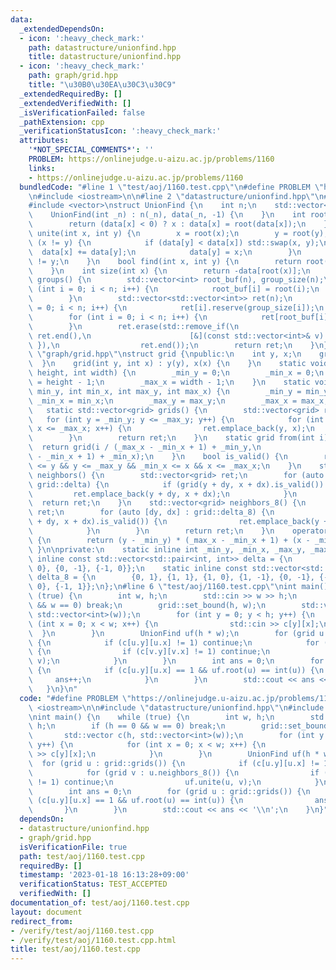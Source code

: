 ```yaml
---
data:
  _extendedDependsOn:
  - icon: ':heavy_check_mark:'
    path: datastructure/unionfind.hpp
    title: datastructure/unionfind.hpp
  - icon: ':heavy_check_mark:'
    path: graph/grid.hpp
    title: "\u30B0\u30EA\u30C3\u30C9"
  _extendedRequiredBy: []
  _extendedVerifiedWith: []
  _isVerificationFailed: false
  _pathExtension: cpp
  _verificationStatusIcon: ':heavy_check_mark:'
  attributes:
    '*NOT_SPECIAL_COMMENTS*': ''
    PROBLEM: https://onlinejudge.u-aizu.ac.jp/problems/1160
    links:
    - https://onlinejudge.u-aizu.ac.jp/problems/1160
  bundledCode: "#line 1 \"test/aoj/1160.test.cpp\"\n#define PROBLEM \"https://onlinejudge.u-aizu.ac.jp/problems/1160\"\
    \n#include <iostream>\n\n#line 2 \"datastructure/unionfind.hpp\"\n#include <algorithm>\n\
    #include <vector>\nstruct UnionFind {\n    int n;\n    std::vector<int> data;\n\
    \    UnionFind(int _n) : n(_n), data(_n, -1) {\n    }\n    int root(int x) {\n\
    \        return (data[x] < 0) ? x : data[x] = root(data[x]);\n    }\n    bool\
    \ unite(int x, int y) {\n        x = root(x);\n        y = root(y);\n        if\
    \ (x != y) {\n            if (data[y] < data[x]) std::swap(x, y);\n          \
    \  data[x] += data[y];\n            data[y] = x;\n        }\n        return x\
    \ != y;\n    }\n    bool find(int x, int y) {\n        return root(x) == root(y);\n\
    \    }\n    int size(int x) {\n        return -data[root(x)];\n    }\n    std::vector<std::vector<int>>\
    \ groups() {\n        std::vector<int> root_buf(n), group_size(n);\n        for\
    \ (int i = 0; i < n; i++) {\n            root_buf[i] = root(i);\n            group_size[root_buf[i]]++;\n\
    \        }\n        std::vector<std::vector<int>> ret(n);\n        for (int i\
    \ = 0; i < n; i++) {\n            ret[i].reserve(group_size[i]);\n        }\n\
    \        for (int i = 0; i < n; i++) {\n            ret[root_buf[i]].push_back(i);\n\
    \        }\n        ret.erase(std::remove_if(\n                      ret.begin(),\
    \ ret.end(),\n                      [&](const std::vector<int>& v) { return v.empty();\
    \ }),\n                  ret.end());\n        return ret;\n    }\n};\n#line 3\
    \ \"graph/grid.hpp\"\nstruct grid {\npublic:\n    int y, x;\n    grid() {\n  \
    \  }\n    grid(int y, int x) : y(y), x(x) {\n    }\n    static void set_bound(int\
    \ height, int width) {\n        _min_y = 0;\n        _min_x = 0;\n        _max_y\
    \ = height - 1;\n        _max_x = width - 1;\n    }\n    static void set_bound(int\
    \ min_y, int min_x, int max_y, int max_x) {\n        _min_y = min_y;\n       \
    \ _min_x = min_x;\n        _max_y = max_y;\n        _max_x = max_x;\n    }\n \
    \   static std::vector<grid> grids() {\n        std::vector<grid> ret;\n     \
    \   for (int y = _min_y; y <= _max_y; y++) {\n            for (int x = _min_x;\
    \ x <= _max_x; x++) {\n                ret.emplace_back(y, x);\n            }\n\
    \        }\n        return ret;\n    }\n    static grid from(int i) {\n      \
    \  return grid(i / (_max_x - _min_x + 1) + _min_y,\n                    i % (_max_x\
    \ - _min_x + 1) + _min_x);\n    }\n    bool is_valid() {\n        return _min_y\
    \ <= y && y <= _max_y && _min_x <= x && x <= _max_x;\n    }\n    std::vector<grid>\
    \ neighbors() {\n        std::vector<grid> ret;\n        for (auto [dy, dx] :\
    \ grid::delta) {\n            if (grid(y + dy, x + dx).is_valid()) {\n       \
    \         ret.emplace_back(y + dy, x + dx);\n            }\n        }\n      \
    \  return ret;\n    }\n    std::vector<grid> neighbors_8() {\n        std::vector<grid>\
    \ ret;\n        for (auto [dy, dx] : grid::delta_8) {\n            if (grid(y\
    \ + dy, x + dx).is_valid()) {\n                ret.emplace_back(y + dy, x + dx);\n\
    \            }\n        }\n        return ret;\n    }\n    operator int() const\
    \ {\n        return (y - _min_y) * (_max_x - _min_x + 1) + (x - _min_x);\n   \
    \ }\n\nprivate:\n    static inline int _min_y, _min_x, _max_y, _max_x;\n    static\
    \ inline const std::vector<std::pair<int, int>> delta = {\n        {0, 1}, {1,\
    \ 0}, {0, -1}, {-1, 0}};\n    static inline const std::vector<std::pair<int, int>>\
    \ delta_8 = {\n        {0, 1}, {1, 1}, {1, 0}, {1, -1}, {0, -1}, {-1, -1}, {-1,\
    \ 0}, {-1, 1}};\n};\n#line 6 \"test/aoj/1160.test.cpp\"\nint main() {\n    while\
    \ (true) {\n        int w, h;\n        std::cin >> w >> h;\n        if (h == 0\
    \ && w == 0) break;\n        grid::set_bound(h, w);\n        std::vector c(h,\
    \ std::vector<int>(w));\n        for (int y = 0; y < h; y++) {\n            for\
    \ (int x = 0; x < w; x++) {\n                std::cin >> c[y][x];\n          \
    \  }\n        }\n        UnionFind uf(h * w);\n        for (grid u : grid::grids())\
    \ {\n            if (c[u.y][u.x] != 1) continue;\n            for (grid v : u.neighbors_8())\
    \ {\n                if (c[v.y][v.x] != 1) continue;\n                uf.unite(u,\
    \ v);\n            }\n        }\n        int ans = 0;\n        for (grid u : grid::grids())\
    \ {\n            if (c[u.y][u.x] == 1 && uf.root(u) == int(u)) {\n           \
    \     ans++;\n            }\n        }\n        std::cout << ans << '\\n';\n \
    \   }\n}\n"
  code: "#define PROBLEM \"https://onlinejudge.u-aizu.ac.jp/problems/1160\"\n#include\
    \ <iostream>\n\n#include \"datastructure/unionfind.hpp\"\n#include \"graph/grid.hpp\"\
    \nint main() {\n    while (true) {\n        int w, h;\n        std::cin >> w >>\
    \ h;\n        if (h == 0 && w == 0) break;\n        grid::set_bound(h, w);\n \
    \       std::vector c(h, std::vector<int>(w));\n        for (int y = 0; y < h;\
    \ y++) {\n            for (int x = 0; x < w; x++) {\n                std::cin\
    \ >> c[y][x];\n            }\n        }\n        UnionFind uf(h * w);\n      \
    \  for (grid u : grid::grids()) {\n            if (c[u.y][u.x] != 1) continue;\n\
    \            for (grid v : u.neighbors_8()) {\n                if (c[v.y][v.x]\
    \ != 1) continue;\n                uf.unite(u, v);\n            }\n        }\n\
    \        int ans = 0;\n        for (grid u : grid::grids()) {\n            if\
    \ (c[u.y][u.x] == 1 && uf.root(u) == int(u)) {\n                ans++;\n     \
    \       }\n        }\n        std::cout << ans << '\\n';\n    }\n}"
  dependsOn:
  - datastructure/unionfind.hpp
  - graph/grid.hpp
  isVerificationFile: true
  path: test/aoj/1160.test.cpp
  requiredBy: []
  timestamp: '2023-01-18 16:13:28+09:00'
  verificationStatus: TEST_ACCEPTED
  verifiedWith: []
documentation_of: test/aoj/1160.test.cpp
layout: document
redirect_from:
- /verify/test/aoj/1160.test.cpp
- /verify/test/aoj/1160.test.cpp.html
title: test/aoj/1160.test.cpp
---
```


